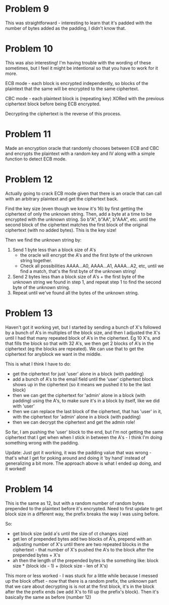 # Problem 9
This was straightforward - interesting to learn that it's padded
with the number of bytes added as the padding, I didn't know that.

# Problem 10
This was also interesting! I'm having trouble with the wording of
these sometimes, but I feel it might be intentional so that you
have to work for it more.

ECB mode - each block is encrypted independently, so blocks of the
plaintext that the same will be encrypted to the same ciphertext.

CBC mode - each plaintext block is (repeating key) XORed with the
previous ciphertext block before being ECB encrypted.

Decrypting the ciphertext is the reverse of this process.

# Problem 11
Made an encryption oracle that randomly chooses between ECB and CBC
and encrypts the plaintext with a random key and IV along with a
simple function to detect ECB mode.

# Problem 12
Actually going to crack ECB mode given that there is an oracle that
can call with an arbitrary plaintext and get the ciphertext back.

Find the key size (even though we know it's 16) by first getting
the ciphertext of only the unknown string. Then, add a byte at a
time to be encrypted with the unknown string. So b"A", b"AA", b"AAA",
etc. until the second block of the ciphertext matches the first block
of the original ciphertext (with no added bytes). This is the key
size!

Then we find the unknown string by:
 1. Send 1 byte less than a block size of A's
    - the oracle will encrypt the A's and the first byte of the unknown
      string together.
    - Check all possibilities AAAA...A0, AAAA...A1, AAAA...A2, etc,
      until we find a match, that's the first byte of the unknown string!
 2. Send 2 bytes less than a block size of A's + the first byte of the
    unknown string we found in step 1, and repeat step 1 to find the
    second byte of the unknown string.
 3. Repeat until we've found all the bytes of the unknown string.

# Problem 13

Haven't got it working yet, but I started by sending a bunch of X's followed by
a bunch of A's in multiples of the block size, and then I adjusted the X's
until I had that many repeated block of A's in the ciphertext. Eg 10 X's, and
that fills the block so that with 32 A's, we then get 2 blocks of A's in the
ciphertext (eg the blocks are repeated). We can use that to get the ciphertext
for anyblock we want in the middle.

This is what I think I have to do:
- get the ciphertext for just 'user' alone in a block (with padding)
- add a bunch of A's to the email field until the 'user' ciphertext block shows
  up in the ciphertext (so it means we pushed it to be the last block)
- then we can get the ciphertext for 'admin' alone in a block (with padding) 
  using the A's, to make sure it's in a block by itself, like we did with 'user'
- then we can replace the last block of the ciphertext, that has 'user' in it,
  with the ciphertext for 'admin' alone in a block (with padding)
- then we can decrypt the ciphertext and get the admin role!

So far, I am pushing the 'user' block to the end, but I'm not getting the same
ciphertext that I get when when I stick in between the A's - I think I'm doing
something wrong with the padding.

Update: Just got it working, it was the padding value that was wrong - that's
what I get for poking around and doing it 'by hand' instead of generalizing a
bit more. The approach above is what I ended up doing, and it worked!

# Problem 14
This is the same as 12, but with a random number of random bytes prepended to
the plaintext before it's encrypted. Need to first update to get block size in
a different way, the prefix breaks the way I was using before.

So:
- get block size (add a's until the size of ct changes size)
- get len of prepended bytes add two blocks of A's, prepend with an adjusting
  number of X's until there are two repeated blocks in the ciphertext - that
  number of X's pushed the A's to the block after the prepended bytes + X's
- ah then the length of the prepended bytes is the something like:
  block size * (block idx - 1) + (block size - len of X's)

This more or less worked - I was stuck for a little while because I messed up
the block offset - now that there is a random prefix, the unknown part that we
care about decrypting is is not at the first block, it's in the block after the
the prefix ends (we add X's to fill up the prefix's block). Then it's basically
the same as before (number 12)